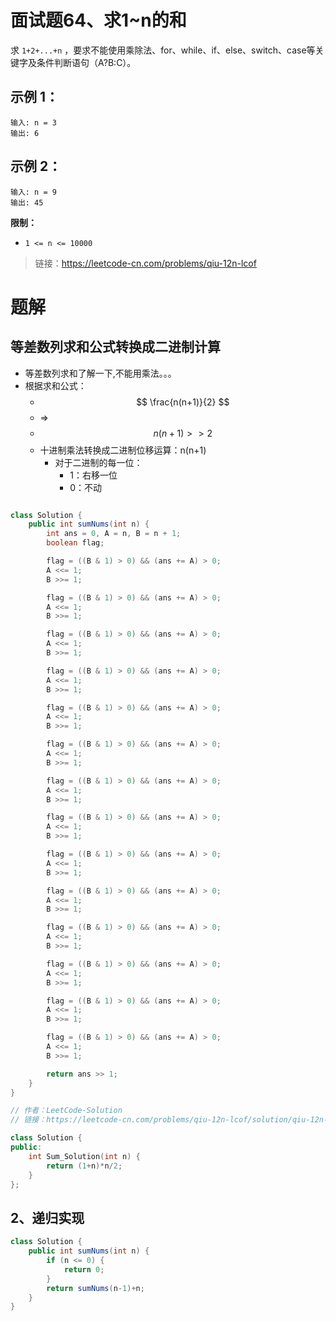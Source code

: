 # 面试题64、求1~n的和

求 `1+2+...+n` ，要求不能使用乘除法、for、while、if、else、switch、case等关键字及条件判断语句（A?B:C）。

## 示例 1：
```
输入: n = 3
输出: 6
```
## 示例 2：
```
输入: n = 9
输出: 45
```

**限制：**

- `1 <= n <= 10000`


> 链接：https://leetcode-cn.com/problems/qiu-12n-lcof

# 题解
## 等差数列求和公式转换成二进制计算
- 等差数列求和了解一下,不能用乘法。。。
- 根据求和公式：
  - $$ \frac{n(n+1)}{2} $$
  - => 
  - $$ n(n+1)>>2 $$
  - 十进制乘法转换成二进制位移运算：n(n+1)
    - 对于二进制的每一位：
      - 1：右移一位
      - 0：不动
```java

class Solution {
    public int sumNums(int n) {
        int ans = 0, A = n, B = n + 1;
        boolean flag;

        flag = ((B & 1) > 0) && (ans += A) > 0;
        A <<= 1;
        B >>= 1;

        flag = ((B & 1) > 0) && (ans += A) > 0;
        A <<= 1;
        B >>= 1;

        flag = ((B & 1) > 0) && (ans += A) > 0;
        A <<= 1;
        B >>= 1;

        flag = ((B & 1) > 0) && (ans += A) > 0;
        A <<= 1;
        B >>= 1;

        flag = ((B & 1) > 0) && (ans += A) > 0;
        A <<= 1;
        B >>= 1;

        flag = ((B & 1) > 0) && (ans += A) > 0;
        A <<= 1;
        B >>= 1;

        flag = ((B & 1) > 0) && (ans += A) > 0;
        A <<= 1;
        B >>= 1;

        flag = ((B & 1) > 0) && (ans += A) > 0;
        A <<= 1;
        B >>= 1;

        flag = ((B & 1) > 0) && (ans += A) > 0;
        A <<= 1;
        B >>= 1;

        flag = ((B & 1) > 0) && (ans += A) > 0;
        A <<= 1;
        B >>= 1;

        flag = ((B & 1) > 0) && (ans += A) > 0;
        A <<= 1;
        B >>= 1;

        flag = ((B & 1) > 0) && (ans += A) > 0;
        A <<= 1;
        B >>= 1;

        flag = ((B & 1) > 0) && (ans += A) > 0;
        A <<= 1;
        B >>= 1;

        flag = ((B & 1) > 0) && (ans += A) > 0;
        A <<= 1;
        B >>= 1;

        return ans >> 1;
    }
}

// 作者：LeetCode-Solution
// 链接：https://leetcode-cn.com/problems/qiu-12n-lcof/solution/qiu-12n-by-leetcode-solution/
```


```C++
class Solution {
public:
    int Sum_Solution(int n) {
        return (1+n)*n/2;
    }
};
```

## 2、递归实现
```java
class Solution {
    public int sumNums(int n) {
        if (n <= 0) {
            return 0;
        }
        return sumNums(n-1)+n;
    }
}
```